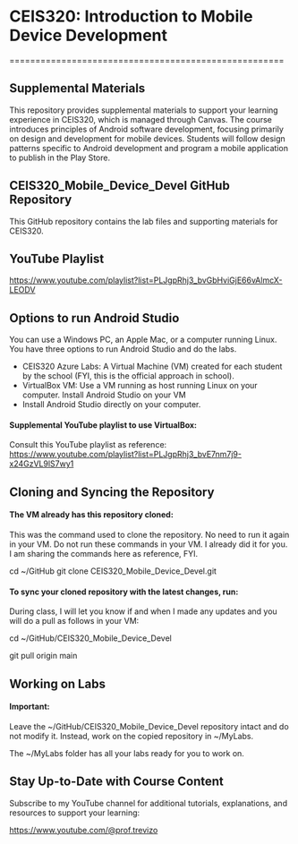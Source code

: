 # CEIS320: Introduction to Mobile Device Development
=====================================================

Supplemental Materials
-----------------------

This repository provides supplemental materials to support your learning experience in CEIS320, which is managed through Canvas. The course introduces principles of Android software development, focusing primarily on design and development for mobile devices. Students will follow design patterns specific to Android development and program a mobile application to publish in the Play Store.

## CEIS320_Mobile_Device_Devel GitHub Repository

This GitHub repository contains the lab files and supporting materials for CEIS320.

## YouTube Playlist

https://www.youtube.com/playlist?list=PLJgpRhj3_bvGbHviGjE66vAlmcX-LEODV

## Options to run Android Studio

You can use a Windows PC, an Apple Mac, or a computer running Linux. You have three options to run Android Studio and do the labs.

<ul>
<li> CEIS320 Azure Labs: A Virtual Machine (VM) created for each student by the school (FYI, this is the official approach in school).</li>
<li> VirtualBox VM: Use a VM running as host running Linux on your computer. Install Android Studio on your VM</li>
<li> Install Android Studio directly on your computer.</li>
</ul>

#### Supplemental YouTube playlist to use VirtualBox:

Consult this YouTube playlist as reference: 
https://www.youtube.com/playlist?list=PLJgpRhj3_bvE7nm7j9-x24GzVL9lS7wy1

## Cloning and Syncing the Repository

#### The VM already has this repository cloned:

This was the command used to clone the repository. No need to run it again in your VM. Do not run these commands in your VM. I already did it for you. I am sharing the commands here as reference, FYI.

cd ~/GitHub
git clone CEIS320_Mobile_Device_Devel.git

#### To sync your cloned repository with the latest changes, run:

During class, I will let you know if and when I made any updates and you will do a pull as follows in your VM:

cd ~/GitHub/CEIS320_Mobile_Device_Devel

git pull origin main

## Working on Labs

#### Important:

Leave the ~/GitHub/CEIS320_Mobile_Device_Devel repository intact and do not modify it. Instead, work on the copied repository in ~/MyLabs.

The ~/MyLabs folder has all your labs ready for you to work on.

## Stay Up-to-Date with Course Content

Subscribe to my YouTube channel for additional tutorials, explanations, and resources to support your learning: 

https://www.youtube.com/@prof.trevizo
